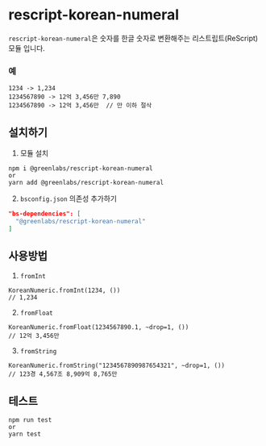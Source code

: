 # rescript-korean-numeral

`rescript-korean-numeral`은 숫자를 한글 숫자로 변환해주는 리스트립트(ReScript) 모듈 입니다.

### 예

```
1234 -> 1,234
1234567890 -> 12억 3,456만 7,890
1234567890 -> 12억 3,456만  // 만 이하 절삭
```

## 설치하기

1. 모듈 설치

```shell
npm i @greenlabs/rescript-korean-numeral
or
yarn add @greenlabs/rescript-korean-numeral
```

2. `bsconfig.json` 의존성 추가하기

```json
"bs-dependencies": [
  "@greenlabs/rescript-korean-numeral"
]
```

## 사용방법

1. `fromInt`

```reason
KoreanNumeric.fromInt(1234, ())
// 1,234
```

2. `fromFloat`

```reason
KoreanNumeric.fromFloat(1234567890.1, ~drop=1, ())
// 12억 3,456만
```

3. `fromString`

```reason
KoreanNumeric.fromString("1234567890987654321", ~drop=1, ())
// 123경 4,567조 8,909억 8,765만
```

## 테스트

```shell
npm run test
or
yarn test
```
